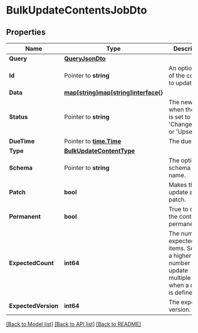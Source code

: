 # BulkUpdateContentsJobDto

## Properties

Name | Type | Description | Notes
------------ | ------------- | ------------- | -------------
**Query** | [**QueryJsonDto**](QueryJsonDto.md) |  | [optional] 
**Id** | Pointer to **string** | An optional id of the content to update. | [optional] 
**Data** | [**map[string]map[string]interface{}**](map.md) |  | [optional] 
**Status** | Pointer to **string** | The new status when the type is set to &#39;ChangeStatus&#39; or &#39;Upsert&#39;. | [optional] 
**DueTime** | Pointer to [**time.Time**](time.Time.md) | The due time. | [optional] 
**Type** | [**BulkUpdateContentType**](BulkUpdateContentType.md) |  | [optional] 
**Schema** | Pointer to **string** | The optional schema id or name. | [optional] 
**Patch** | **bool** | Makes the update as patch. | [optional] 
**Permanent** | **bool** | True to delete the content permanently. | [optional] 
**ExpectedCount** | **int64** | The number of expected items. Set it to a higher number to update multiple items when a query is defined. | [optional] 
**ExpectedVersion** | **int64** | The expected version. | [optional] 

[[Back to Model list]](../README.md#documentation-for-models) [[Back to API list]](../README.md#documentation-for-api-endpoints) [[Back to README]](../README.md)


